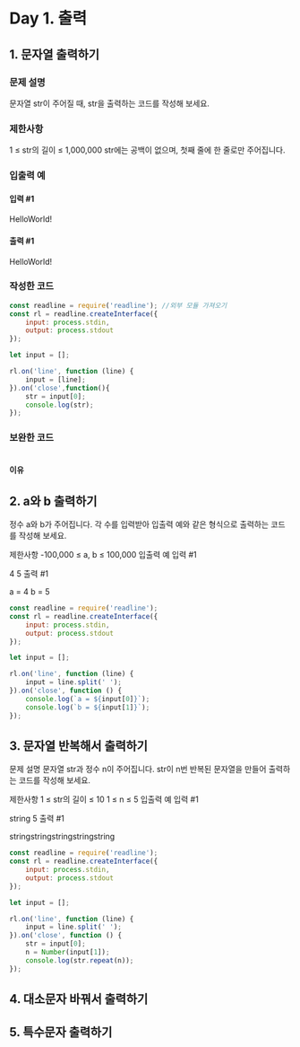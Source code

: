# Day 1. 출력
## 1. 문자열 출력하기
### 문제 설명
문자열 str이 주어질 때, str을 출력하는 코드를 작성해 보세요.

### 제한사항
1 ≤ str의 길이 ≤ 1,000,000
str에는 공백이 없으며, 첫째 줄에 한 줄로만 주어집니다.

### 입출력 예
#### 입력 #1
HelloWorld!
#### 출력 #1
HelloWorld!

### 작성한 코드
```js
const readline = require('readline'); //외부 모듈 가져오기
const rl = readline.createInterface({
    input: process.stdin,
    output: process.stdout
});

let input = [];

rl.on('line', function (line) {
    input = [line];
}).on('close',function(){
    str = input[0];
    console.log(str);
});
```
### 보완한 코드
```
```
#### 이유

## 2. a와 b 출력하기
정수 a와 b가 주어집니다. 각 수를 입력받아 입출력 예와 같은 형식으로 출력하는 코드를 작성해 보세요.

제한사항
-100,000 ≤ a, b ≤ 100,000
입출력 예
입력 #1

4 5
출력 #1

a = 4
b = 5

```js
const readline = require('readline');
const rl = readline.createInterface({
    input: process.stdin,
    output: process.stdout
});

let input = [];

rl.on('line', function (line) {
    input = line.split(' ');
}).on('close', function () {
    console.log(`a = ${input[0]}`);
    console.log(`b = ${input[1]}`);
});
```
## 3. 문자열 반복해서 출력하기
문제 설명
문자열 str과 정수 n이 주어집니다.
str이 n번 반복된 문자열을 만들어 출력하는 코드를 작성해 보세요.

제한사항
1 ≤ str의 길이 ≤ 10
1 ≤ n ≤ 5
입출력 예
입력 #1

string 5
출력 #1

stringstringstringstringstring

```js
const readline = require('readline');
const rl = readline.createInterface({
    input: process.stdin,
    output: process.stdout
});

let input = [];

rl.on('line', function (line) {
    input = line.split(' ');
}).on('close', function () {
    str = input[0];
    n = Number(input[1]);
    console.log(str.repeat(n));
});
```
## 4. 대소문자 바꿔서 출력하기
## 5. 특수문자 출력하기
